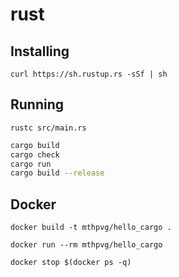 # rust


## Installing

`curl https://sh.rustup.rs -sSf | sh`


## Running

`rustc src/main.rs`

```zsh
cargo build
cargo check
cargo run
cargo build --release
```

## Docker
```
docker build -t mthpvg/hello_cargo .

docker run --rm mthpvg/hello_cargo

docker stop $(docker ps -q)
```

